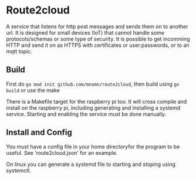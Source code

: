 # Route2cloud

A service that listens for http post messages and sends them on to another url. It is designed for small devices (IoT) that cannot handle some protocols/schemas or some type of security. It is possible to get incomming HTTP and send it on as HTTPS with certificates or user:passwords, or to an mqtt topic.


## Build
First do `go mod init github.com/mnomn/route2cloud`, 
then build using `go build` or use the make

There is a Makefile target for the raspberry pi too.
It will cross compile and install on the raspberry pi, including generating and installing a systemd service.
Starting and enabling the service must be done manually.

## Install and Config
You must have a config file in your home directoryfor the program to be useful. See 'route2cloud.json' for an example.

On linux you can generate a systemd file to starting and stoping using systemctl.
